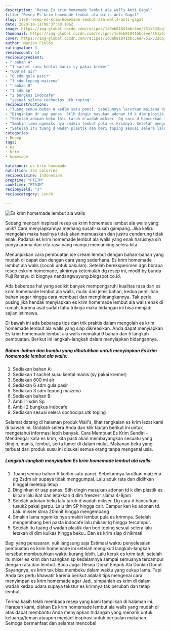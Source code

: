 ```yaml
---
description: "Resep Es krim homemade lembut ala walls Anti Gagal"
title: "Resep Es krim homemade lembut ala walls Anti Gagal"
slug: 1178-resep-es-krim-homemade-lembut-ala-walls-anti-gagal
date: 2020-10-11T00:37:40.106Z
image: https://img-global.cpcdn.com/recipes/1c0eb81841bbc5ee/751x532cq70/es-krim-homemade-lembut-ala-walls-foto-resep-utama.jpg
thumbnail: https://img-global.cpcdn.com/recipes/1c0eb81841bbc5ee/751x532cq70/es-krim-homemade-lembut-ala-walls-foto-resep-utama.jpg
cover: https://img-global.cpcdn.com/recipes/1c0eb81841bbc5ee/751x532cq70/es-krim-homemade-lembut-ala-walls-foto-resep-utama.jpg
author: Marian Fields
ratingvalue: 3
reviewcount: 14
recipeingredient:
- " bahan A"
- "1 sachet susu kental manis sy pakai kremer"
- "600 ml air"
- "6 sdm gula pasir"
- "3 sdm tepung maizena"
- " bahan B"
- "1 sdm Sp"
- "2 bungkus indocafe"
- "sesuai selera cochocips utk toping"
recipeinstructions:
- "Tuang semua bahan A kedlm satu panci. Sebelumnya larutkan maizena dg 2sdm air supaya tidak menggumpal. Lalu aduk rata dan didihkan hinggal meletup letup"
- "Dinginkan dr uap panas. Stlh dingin masukan adonan td k dlm plastik es kiloan lalu ikat dan letakkan d dlm freezerr slama 4-8jam"
- "Setelah adonan beku lalu taruh d wadah mikser. Dg cara d hancurkan tusuk2 pakai garpu. Lalu tim SP hingga cair. Campur kan ke adonan td. Lalu mikser slma 20mnit hingga mengembang"
- "Smakin lama ngemiks nya smakin lembut pula es krimnya. Setelah mengembang beri pasta indocafe lalu mikser lg hingga tercampur."
- "Setelah itu tuang d wadah plastik dan beri toping sesuai selera lalu letakan di dlm kulkas hingga beku.. Dan es krim siap d nikmati"
categories:
- Resep
tags:
- es
- krim
- homemade

katakunci: es krim homemade 
nutrition: 253 calories
recipecuisine: Indonesian
preptime: "PT17M"
cooktime: "PT53M"
recipeyield: "3"
recipecategory: Lunch

---
```



![Es krim homemade lembut ala walls](https://img-global.cpcdn.com/recipes/1c0eb81841bbc5ee/751x532cq70/es-krim-homemade-lembut-ala-walls-foto-resep-utama.jpg)

Sedang mencari inspirasi resep es krim homemade lembut ala walls yang unik? Cara menyiapkannya memang susah-susah gampang. Jika keliru mengolah maka hasilnya tidak akan memuaskan dan justru cenderung tidak enak. Padahal es krim homemade lembut ala walls yang enak harusnya sih punya aroma dan cita rasa yang mampu memancing selera kita.

Menunjukkan cara pembuatan ice cream lembut dengan bahan-bahan yang mudah di dapat dan dengan cara yang sederhana. Es krim homemade lembut ala walls (cocok untuk bakulan). Setelah bereksperimen dgn bbrapa resep eskrim homemade, akhirnya ketemulah dg resep ini, modif by bunda Puji Rahayu di blognya nandangwuyung.blogspot.co.id.

Ada beberapa hal yang sedikit banyak mempengaruhi kualitas rasa dari es krim homemade lembut ala walls, mulai dari jenis bahan, kedua pemilihan bahan segar hingga cara membuat dan menghidangkannya. Tak perlu pusing jika hendak menyiapkan es krim homemade lembut ala walls enak di rumah, karena asal sudah tahu triknya maka hidangan ini bisa menjadi sajian istimewa.


Di bawah ini ada beberapa tips dan trik praktis dalam mengolah es krim homemade lembut ala walls yang siap dikreasikan. Anda dapat menyiapkan Es krim homemade lembut ala walls memakai 9 bahan dan 5 langkah pembuatan. Berikut ini langkah-langkah dalam menyiapkan hidangannya.

<!--inarticleads1-->

##### Bahan-bahan dan bumbu yang dibutuhkan untuk menyiapkan Es krim homemade lembut ala walls:

1. Sediakan  bahan A:
1. Sediakan 1 sachet susu kental manis (sy pakai kremer)
1. Sediakan 600 ml air
1. Sediakan 6 sdm gula pasir
1. Sediakan 3 sdm tepung maizena
1. Sediakan  bahan B:
1. Ambil 1 sdm Sp
1. Ambil 2 bungkus indocafe
1. Sediakan sesuai selera cochocips utk toping


Selamat datang di halaman produk Wall&#39;s, lihat rangkaian es krim lezat kami di bawah ini. Godalah selera Anda dan klik tautan berikut ini untuk mengetahui informasi lebih banyak. Cara Membuat Es Krim Sendiri - Mendengar kata es krim, kita pasti akan membayangkan sesuatu yang dingin, manis, lembut, serta lumer di dalam mulut. Makanan beku yang terbuat dari produk susu ini disukai semua orang tanpa mengenal usia. 

<!--inarticleads2-->

##### Langkah-langkah menyiapkan Es krim homemade lembut ala walls:

1. Tuang semua bahan A kedlm satu panci. Sebelumnya larutkan maizena dg 2sdm air supaya tidak menggumpal. Lalu aduk rata dan didihkan hinggal meletup letup
1. Dinginkan dr uap panas. Stlh dingin masukan adonan td k dlm plastik es kiloan lalu ikat dan letakkan d dlm freezerr slama 4-8jam
1. Setelah adonan beku lalu taruh d wadah mikser. Dg cara d hancurkan tusuk2 pakai garpu. Lalu tim SP hingga cair. Campur kan ke adonan td. Lalu mikser slma 20mnit hingga mengembang
1. Smakin lama ngemiks nya smakin lembut pula es krimnya. Setelah mengembang beri pasta indocafe lalu mikser lg hingga tercampur.
1. Setelah itu tuang d wadah plastik dan beri toping sesuai selera lalu letakan di dlm kulkas hingga beku.. Dan es krim siap d nikmati


Bagi yang penasaran, yuk langsung saja Estimasi waktu penyelesaian pembuatan es krim homemade ini setelah mengikuti langkah-langkah tersebut membutuhkan waktu kurang lebih. Lalu keruk es krim tadi, setelah itu mixer es krim dan tuangkan sp kedalamnya sampai semuanya tercampur dengan rata dan lembut. Baca Juga: Resep Donat Empuk Ala Dunkin Donut. Sayangnya, es krim tak bisa membeku dalam waktu yang cukup lama. Tapi Anda tak perlu khawatir karena berikut adalah tips mengenai cara menyimpan es krim homemade agar Jadi, simpanlah es krim di dalam wadah kedap udara supaya tekstur es krimnya tak berubah dan tetap lembut. 

Terima kasih telah membaca resep yang kami tampilkan di halaman ini. Harapan kami, olahan Es krim homemade lembut ala walls yang mudah di atas dapat membantu Anda menyiapkan hidangan yang menarik untuk keluarga/teman ataupun menjadi inspirasi untuk berjualan makanan. Semoga bermanfaat dan selamat mencoba!

